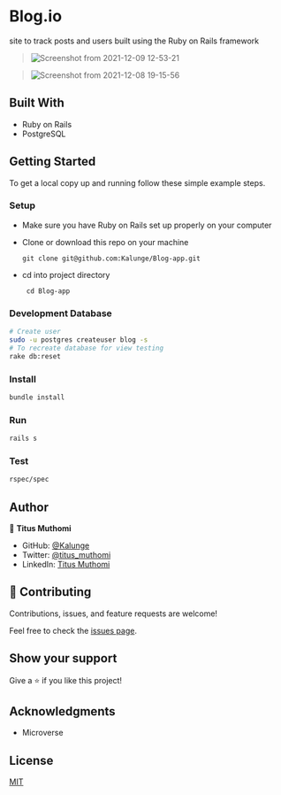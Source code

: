 # Blog.io
site to track posts and users built using the Ruby on Rails framework

> ![Screenshot from 2021-12-09 12-53-21](https://user-images.githubusercontent.com/50773868/145392344-3ffe937d-0b08-43a7-a375-055495c95aad.png)


> ![Screenshot from 2021-12-08 19-15-56](https://user-images.githubusercontent.com/50773868/145261871-029e8270-8a4b-4615-b66d-912c90433104.png)




## Built With

- Ruby on Rails
- PostgreSQL

## Getting Started

To get a local copy up and running follow these simple example steps.



### Setup

- Make sure you have Ruby on Rails set up properly on your computer
- Clone or download this repo on your machine
  
  ```git clone git@github.com:Kalunge/Blog-app.git```
- cd into project directory
 
  ``` cd Blog-app```

### Development Database

```sh
# Create user
sudo -u postgres createuser blog -s
# To recreate database for view testing
rake db:reset
```

### Install

```sh
bundle install
```

### Run

```sh
rails s
```

### Test

```sh
rspec/spec
```

## Author

👤 **Titus Muthomi**

- GitHub: [@Kalunge](https://github.com/Kalunge)
- Twitter: [@titus_muthomi](https://twitter.com/titus_muthomi)
- LinkedIn: [Titus Muthomi](https://www.linkedin.com/in/muthomi-titus-295024181/)
## 🤝 Contributing

Contributions, issues, and feature requests are welcome!

Feel free to check the [issues page](https://github.com/Kalunge/Blog-app/issues).

## Show your support

Give a ⭐️ if you like this project!

## Acknowledgments

- Microverse

## License

[MIT](./LICENSE)
